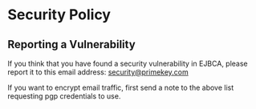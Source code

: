 # Security Policy

## Reporting a Vulnerability

If you think that you have found a security vulnerability in EJBCA, please report it to this email address:
security@primekey.com

If you want to encrypt email traffic, first send a note to the above list requesting pgp credentials to use.
